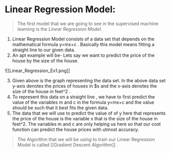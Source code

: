 # Linear Regression Model:

> The first model that we are going to see in the supervised machine learning is the *Linear Regression Model*.

1. Linear Regression Model consists of a data set that depends on the mathematical formula y=mx+c . Basically this model means fitting a straight line to our given data.
2. An apt example will be- Lets say we want to predict the price of the house by the size of the house.

![[Linear_Regression_Ex1.png]] 

3. Given above is the graph representing the data set. In the above data set y-axis denotes the prices of houses in $s and the x-axis denotes the size of the house in feet^2 .
4. To represent this data on a straight line , we have to first predict the value of the variables m and c in the formula y=mx+c and the value should be such that it best fits the given data.
5. The data that we will use to predict the value of of y here that represents the price of the house is the variable x that is the size of the house in feet^2. The variables m and c are only helping us here so that our cost function can predict the house prices with utmost accuracy.

> The Algorithm that we will be using to train our Linear Regression Model is called [[Gradient Descent Algorithm]] .
